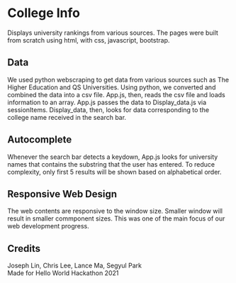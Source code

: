 # College Info
Displays university rankings from various sources.
The pages were built from scratch using html, with css, javascript, bootstrap.

## Data
We used python webscraping to get data from various sources such as The Higher Education and QS Universities.
Using python, we converted and combined the data into a csv file.
App.js, then, reads the csv file and loads information to an array.
App.js passes the data to Display_data.js via sessionItems. 
Display_data, then, looks for data corresponding to the college name received in the search bar.

## Autocomplete
Whenever the search bar detects a keydown, App.js looks for university names that contains the substring that the user has entered.
To reduce complexity, only first 5 results will be shown based on alphabetical order.

## Responsive Web Design
The web contents are responsive to the window size. Smaller window will result in smaller commponent sizes. 
This was one of the main focus of our web development progress.

## Credits
Joseph Lin, Chris Lee, Lance Ma, Segyul Park <br/>
Made for Hello World Hackathon 2021
